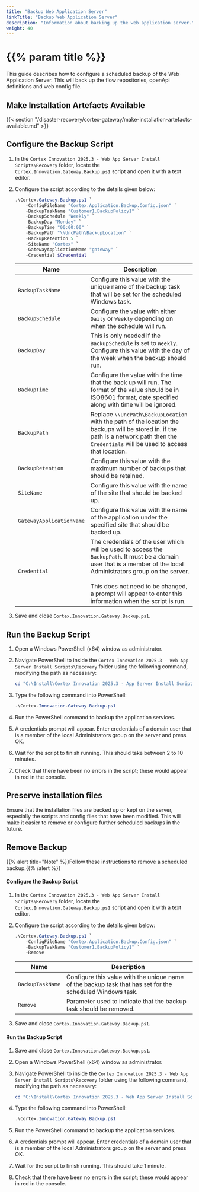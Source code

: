 ```yaml
---
title: "Backup Web Application Server"
linkTitle: "Backup Web Application Server"
description: "Information about backing up the web application server."
weight: 40
---
```


# {{% param title %}}

This guide describes how to configure a scheduled backup of the Web Application Server. This will back up the flow repositories, openApi definitions and web config file.

## Make Installation Artefacts Available
{{< section "/disaster-recovery/cortex-gateway/make-installation-artefacts-available.md" >}}

## Configure the Backup Script

1. In the `Cortex Innovation 2025.3 - Web App Server Install Scripts\Recovery` folder, locate the `Cortex.Innovation.Gateway.Backup.ps1` script and open it with a text editor.
1. Configure the script according to the details given below:

    ```powershell
    .\Cortex.Gateway.Backup.ps1 `
        -ConfigFileName "Cortex.Application.Backup.Config.json" `
        -BackupTaskName "Customer1.BackupPolicy1" `
        -BackupSchedule "Weekly" `
        -BackupDay "Monday" `
        -BackupTime "00:00:00" `
        -BackupPath "\\UncPath\BackupLocation" `
        -BackupRetention 5 `
        -SiteName "Cortex" `
        -GatewayApplicationName "gateway" `
        -Credential $Credential
    ```

    | Name                                           | Description |
    |------------------------------------------------|-------------|
    |`BackupTaskName`                              | Configure this value with the unique name of the backup task that will be set for the scheduled Windows task. |
    |`BackupSchedule`                                | Configure the value with either `Daily` or `Weekly` depending on when the schedule will run.|
    |`BackupDay`                                    | This is only needed if the `BackupSchedule` is set to `Weekly`. Configure this value with the day of the week when the backup should run.|
    |`BackupTime`                                   | Configure the value with the time that the back up will run. The format of the value should be in ISO8601 format, date specified along with time will be ignored. |
    |`BackupPath`                                    | Replace `\\UncPath\BackupLocation` with the path of the location the backups will be stored in. if the path is a network path then the `Credentials` will be used to access that location.|
    |`BackupRetention`                             | Configure this value with the maximum number of backups that should be retained.|
    |`SiteName`                        | Configure this value with the name of the site that should be backed up.|
    |`GatewayApplicationName`                        | Configure this value with the name of the application under the specified site that should be backed up.|
    |`Credential` | The credentials of the user which will be used to access the `BackupPath`. It must be a domain user that is a member of the local Administrators group on the server. <br /><br /> This does not need to be changed, a prompt will appear to enter this information when the script is run.|

1. Save and close `Cortex.Innovation.Gateway.Backup.ps1`.

## Run the Backup Script

1. Open a Windows PowerShell (x64) window as administrator.
1. Navigate PowerShell to inside the `Cortex Innovation 2025.3 - Web App Server Install Scripts\Recovery` folder using the following command, modifying the path as necessary:

    ```powershell
    cd "C:\Install\Cortex Innovation 2025.3 - App Server Install Scripts\Recovery"
    ```

1. Type the following command into PowerShell:

    ```powershell
    .\Cortex.Innovation.Gateway.Backup.ps1
    ```

1. Run the PowerShell command to backup the application services.
1. A credentials prompt will appear. Enter credentials of a domain user that is a member of the local Administrators group on the server and press OK.
1. Wait for the script to finish running. This should take between 2 to 10 minutes.
1. Check that there have been no errors in the script; these would appear in red in the console.

## Preserve installation files

Ensure that the installation files are backed up or kept on the server, especially the scripts and config files that have been modified. This will make it easier to remove or configure further scheduled backups in the future.

## Remove Backup

{{% alert title="Note" %}}Follow these instructions to remove a scheduled backup.{{% /alert %}}

#### Configure the Backup Script

1. In the `Cortex Innovation 2025.3 - Web App Server Install Scripts\Recovery` folder, locate the `Cortex.Innovation.Gateway.Backup.ps1` script and open it with a text editor.
1. Configure the script according to the details given below:
    
    ```powershell
    .\Cortex.Gateway.Backup.ps1 `
        -ConfigFileName "Cortex.Application.Backup.Config.json" `
        -BackupTaskName "Customer1.BackupPolicy1" `
        -Remove
    ```

    | Name                                           | Description |
    |------------------------------------------------|-------------|
    |`BackupTaskName`                              | Configure this value with the unique name of the backup task that has set for the scheduled Windows task. |
    |`Remove`                                        | Parameter used to indicate that the backup task should be removed.|

1. Save and close `Cortex.Innovation.Gateway.Backup.ps1`.

#### Run the Backup Script

1. Save and close `Cortex.Innovation.Gateway.Backup.ps1`.
1. Open a Windows PowerShell (x64) window as administrator.
1. Navigate PowerShell to inside the `Cortex Innovation 2025.3 - Web App Server Install Scripts\Recovery` folder using the following command, modifying the path as necessary:

    ```powershell
    cd "C:\Install\Cortex Innovation 2025.3 - Web App Server Install Scripts\Recovery"
    ```

1. Type the following command into PowerShell:

    ```powershell
    .\Cortex.Innovation.Gateway.Backup.ps1
    ```

1. Run the PowerShell command to backup the application services.
1. A credentials prompt will appear. Enter credentials of a domain user that is a member of the local Administrators group on the server and press OK.
1. Wait for the script to finish running. This should take 1 minute.
1. Check that there have been no errors in the script; these would appear in red in the console.

